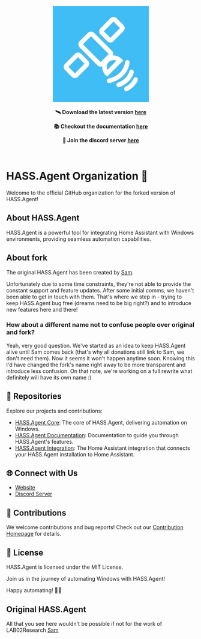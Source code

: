 <p align="center">
  <a href="https://github.com/hass-agent/HASS.Agent">
    <img src="readme/logo-256.jpg"  alt="HASS.Agent" class="logo" />
  </a>
</p>
<p align="center">
  <strong>
    🛰 Download the latest version  
    <a href="https://github.com/hass-agent/HASS.Agent/releases/latest/download/HASS.Agent.Installer.exe">here</a>
  </strong>
</p>
<p align="center">
  <strong>
    📚 Checkout the documentation   
    <a href="https://hass-agent.io/">here</a>
  </strong>
</p>
<p align="center">
  <strong>
    💬 Join the discord server   
    <a href="https://discord.com/invite/JfZj98xqJr">here</a>
  </strong>
</p>
<br clear="left" />

# HASS.Agent Organization 🚀

Welcome to the official GitHub organization for the forked version of HASS.Agent!

## About HASS.Agent

HASS.Agent is a powerful tool for integrating Home Assistant with Windows environments, providing seamless automation capabilities.

## About fork

The original HASS.Agent has been created by [Sam](https://github.com/LAB02-Admin).

Unfortunately due to some time constraints, they're not able to provide the constant support and feature updates. After some initial comms, we haven't been able to get in touch with them.
That's where we step in - trying to keep HASS.Agent bug free (dreams need to be big right?) and to introduce new features here and there!

### How about a different name not to confuse people over original and fork?

Yeah, very good question. We've started as an idea to keep HASS.Agent alive until Sam comes back (that's why all donations still link to Sam, we don't need them). Now it seems it won't happen anytime soon. Knowing this I'd have changed the fork's name right away to be more transparent and introduce less confusion.
On that note, we're working on a full rewrite what definitely will have its own name :)

## 📁 Repositories

Explore our projects and contributions:

-   [HASS.Agent Core](https://github.com/hass-agent/hass.agent): The core of HASS.Agent, delivering automation on Windows.
-   [HASS.Agent Documentation](https://github.com/hass-agent/hass.agent-documentation): Documentation to guide you through HASS.Agent's features.
-   [HASS.Agent Integration](https://github.com/hass-agent/HASS.Agent-Integration): The Home Assistant integration that connects your HASS.Agent installation to Home Assistant.

## 🌐 Connect with Us

-   [Website](https://hass-agent.io/)
-   [Discord Server](https://discord.com/invite/JfZj98xqJr)

## 🚀 Contributions

We welcome contributions and bug reports! Check out our [Contribution Homepage](https://hass-agent.io/latest/contributing/) for details.

## 📜 License

HASS.Agent is licensed under the MIT License.

Join us in the journey of automating Windows with HASS.Agent!

Happy automating! 🤖✨

## Original HASS.Agent

All that you see here wouldn't be possible if not for the work of LAB02Research [Sam](https://github.com/LAB02-Research)
